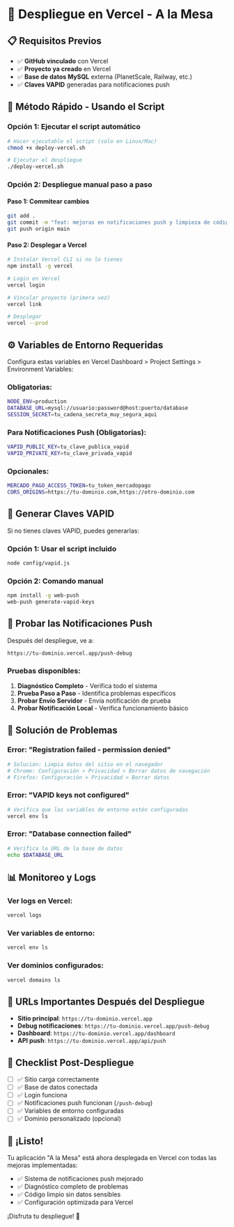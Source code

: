 # 🚀 Despliegue en Vercel - A la Mesa

## 📋 Requisitos Previos

- ✅ **GitHub vinculado** con Vercel
- ✅ **Proyecto ya creado** en Vercel
- ✅ **Base de datos MySQL** externa (PlanetScale, Railway, etc.)
- ✅ **Claves VAPID** generadas para notificaciones push

## 🎯 Método Rápido - Usando el Script

### Opción 1: Ejecutar el script automático
```bash
# Hacer ejecutable el script (solo en Linux/Mac)
chmod +x deploy-vercel.sh

# Ejecutar el despliegue
./deploy-vercel.sh
```

### Opción 2: Despliegue manual paso a paso

#### Paso 1: Commitear cambios
```bash
git add .
git commit -m "feat: mejoras en notificaciones push y limpieza de código"
git push origin main
```

#### Paso 2: Desplegar a Vercel
```bash
# Instalar Vercel CLI si no lo tienes
npm install -g vercel

# Login en Vercel
vercel login

# Vincular proyecto (primera vez)
vercel link

# Desplegar
vercel --prod
```

## ⚙️ Variables de Entorno Requeridas

Configura estas variables en Vercel Dashboard > Project Settings > Environment Variables:

### Obligatorias:
```bash
NODE_ENV=production
DATABASE_URL=mysql://usuario:password@host:puerto/database
SESSION_SECRET=tu_cadena_secreta_muy_segura_aqui
```

### Para Notificaciones Push (Obligatorias):
```bash
VAPID_PUBLIC_KEY=tu_clave_publica_vapid
VAPID_PRIVATE_KEY=tu_clave_privada_vapid
```

### Opcionales:
```bash
MERCADO_PAGO_ACCESS_TOKEN=tu_token_mercadopago
CORS_ORIGINS=https://tu-dominio.com,https://otro-dominio.com
```

## 🔑 Generar Claves VAPID

Si no tienes claves VAPID, puedes generarlas:

### Opción 1: Usar el script incluido
```bash
node config/vapid.js
```

### Opción 2: Comando manual
```bash
npm install -g web-push
web-push generate-vapid-keys
```

## 🧪 Probar las Notificaciones Push

Después del despliegue, ve a:
```
https://tu-dominio.vercel.app/push-debug
```

### Pruebas disponibles:
1. **Diagnóstico Completo** - Verifica todo el sistema
2. **Prueba Paso a Paso** - Identifica problemas específicos
3. **Probar Envío Servidor** - Envía notificación de prueba
4. **Probar Notificación Local** - Verifica funcionamiento básico

## 🔧 Solución de Problemas

### Error: "Registration failed - permission denied"
```bash
# Solución: Limpia datos del sitio en el navegador
# Chrome: Configuración > Privacidad > Borrar datos de navegación
# Firefox: Configuración > Privacidad > Borrar datos
```

### Error: "VAPID keys not configured"
```bash
# Verifica que las variables de entorno estén configuradas
vercel env ls
```

### Error: "Database connection failed"
```bash
# Verifica la URL de la base de datos
echo $DATABASE_URL
```

## 📊 Monitoreo y Logs

### Ver logs en Vercel:
```bash
vercel logs
```

### Ver variables de entorno:
```bash
vercel env ls
```

### Ver dominios configurados:
```bash
vercel domains ls
```

## 🚀 URLs Importantes Después del Despliegue

- **Sitio principal**: `https://tu-dominio.vercel.app`
- **Debug notificaciones**: `https://tu-dominio.vercel.app/push-debug`
- **Dashboard**: `https://tu-dominio.vercel.app/dashboard`
- **API push**: `https://tu-dominio.vercel.app/api/push`

## 📝 Checklist Post-Despliegue

- [ ] ✅ Sitio carga correctamente
- [ ] ✅ Base de datos conectada
- [ ] ✅ Login funciona
- [ ] ✅ Notificaciones push funcionan (`/push-debug`)
- [ ] ✅ Variables de entorno configuradas
- [ ] ✅ Dominio personalizado (opcional)

## 🎉 ¡Listo!

Tu aplicación "A la Mesa" está ahora desplegada en Vercel con todas las mejoras implementadas:

- ✅ Sistema de notificaciones push mejorado
- ✅ Diagnóstico completo de problemas
- ✅ Código limpio sin datos sensibles
- ✅ Configuración optimizada para Vercel

¡Disfruta tu despliegue! 🚀
